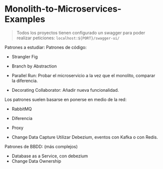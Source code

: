 # Monolith-to-Microservices-Examples


> Todos los proyectos tienen configurado un swagger para poder realizar peticiones:
`localhost:${PORT}/swagger-ui/`


Patrones a estudiar:
Patrones de código:

- Strangler Fig









- Branch by Abstraction

- Parallel Run: Probar el microservicio a la vez que el monolito, comparar la diferencia.

- Decorating Collaborator: Añadir nueva funcionalidad.


Los patrones suelen basarse en ponerse en medio de la red:
- RabbitMQ
- Diferencia
- Proxy


- Change Data Capture
Utilizar Debezium, eventos con Kafka o con Redis.


Patrones de BBDD: (más complejos)
- Database as a Service, con debezium
- Change Data Ownership
